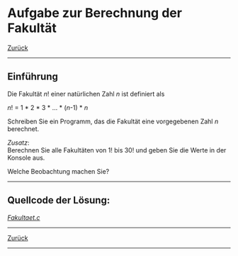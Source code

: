# Aufgabe zur Berechnung der Fakultät

[Zurück](./../Exercises.md)

---

## Einführung

Die Fakultät *n*! einer natürlichen Zahl *n* ist definiert als

*n*! = 1 * 2 * 3 * ... * (*n*-1) * *n*

Schreiben Sie ein Programm, das die Fakultät eine vorgegebenen Zahl *n* berechnet.

*Zusatz*:<br />
Berechnen Sie alle Fakultäten von 1! bis 30! und geben Sie die Werte in der Konsole aus.

Welche Beobachtung machen Sie?

---

## Quellcode der Lösung:

[*Fakultaet.c*](./Fakultaet.c)

---

[Zurück](./../Exercises.md)

---
